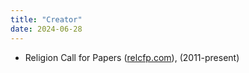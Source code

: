 ```yaml
---
title: "Creator"
date: 2024-06-28
---
```

- Religion Call for Papers ([relcfp.com](https://relcfp.com)), (2011-present)
